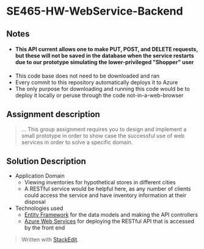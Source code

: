 # SE465-HW-WebService-Backend
## Notes
- #### This API current allows one to make PUT, POST, and DELETE requests, but these will not be saved in the database when the service restarts due to our prototype simulating the lower-privileged "Shopper" user
- This code base does not need to be downloaded and ran
- Every commit to this repository automatically deploys it to Azure
- The only purpose for downloading and running this code would be to deploy it locally or peruse through the code not-in-a-web-browser


## Assignment description
> ... This group assignment requires you to design and implement a small prototype in order to show case the successful use of web services in order to solve a specific domain.

## Solution Description
- Application Domain
	- Viewing inventories for hypothetical stores in different cities
	- A RESTful service would be helpful here, as any number of clients could access the service and have inventory information at their disposal
- Technologies used
	- [Entity Framework](https://docs.microsoft.com/en-us/ef/core/)  for the data models and making the API controllers
	- [Azure Web Services](https://docs.microsoft.com/en-us/azure/app-service/app-service-web-tutorial-rest-api) for deploying the RESTful API that is accessed by the front end



  
  

> Written with [StackEdit](https://stackedit.io/).
<!--stackedit_data:
eyJoaXN0b3J5IjpbMTczNTQxOTI4Miw1NDIyODA1NDIsODQ2OD
M4NSwtMTkzMzkzODY1MSw0MzEyNDM1NjQsLTQ0MjIwNzQxM119

-->
